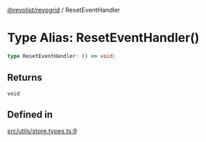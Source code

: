 [@revolist/revogrid](README.md) / ResetEventHandler

# Type Alias: ResetEventHandler()

```ts
type ResetEventHandler: () => void;
```

## Returns

`void`

## Defined in

[src/utils/store.types.ts:9](https://github.com/revolist/revogrid/blob/d396742969a06bfcb70f8e511e9e4fd6e640c7e3/src/utils/store.types.ts#L9)
